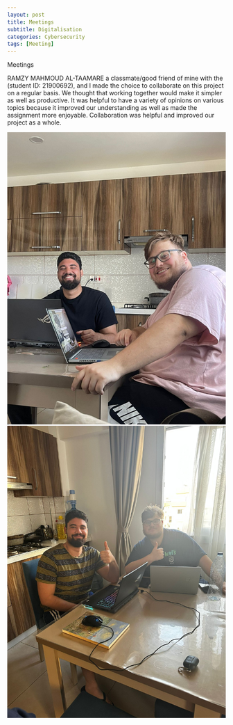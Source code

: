 ```yaml
---
layout: post
title: Meetings
subtitle: Digitalisation
categories: Cybersecurity
tags: [Meeting]
---
```


Meetings

RAMZY MAHMOUD AL-TAAMARE a classmate/good friend of mine with the   (student ID: 21900692), and I made the choice to collaborate on this project on a regular basis. We thought that working together would make it simpler as well as productive. It was helpful to have a variety of opinions on various topics because it improved our understanding as well as made the assignment more enjoyable. Collaboration was helpful and improved our project as a whole.


![datacamp certification](/assets/images/banners/metting/1.jpg)
![datacamp certification](/assets/images/banners/metting/2.jpg)
